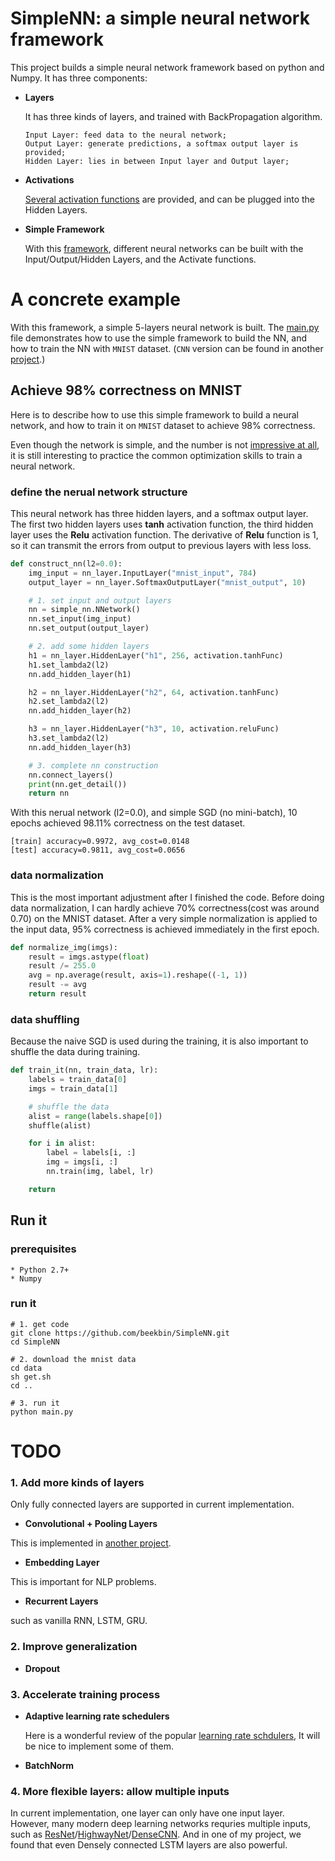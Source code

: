 # SimpleNN: a simple neural network framework
This project builds a simple neural network framework based on python and Numpy. It has three components:
* **Layers**

  It has three kinds of layers, and trained with BackPropagation algorithm.
  ```
  Input Layer: feed data to the neural network;
  Output Layer: generate predictions, a softmax output layer is provided;
  Hidden Layer: lies in between Input layer and Output layer;
  ```
  
* **Activations**
 
  [Several activation functions](https://github.com/beekbin/SimpleNN/blob/master/nn/activation.py) are provided, and can be plugged into the Hidden Layers.
  
* **Simple Framework**
    
    With this [framework](https://github.com/beekbin/SimpleNN/blob/master/nn/simple_nn.py), different neural networks can be built with the Input/Output/Hidden Layers, and the Activate functions.


# A concrete example 
With this framework, a simple 5-layers neural network is built. The [main.py](https://github.com/beekbin/SimpleNN/blob/master/main.py) file demonstrates how to use the simple framework to build the NN, and how to train the NN with `MNIST` dataset. (`CNN` version can be found in another [project](https://github.com/beekbin/simpleCNN).)


## Achieve 98% correctness on MNIST
Here is to describe how to use this simple framework to build a neural network, and how to train it on `MNIST` dataset to achieve 98% correctness. 

Even though the network is simple, and the number is not [impressive at all](mnist), it is still interesting to practice the common optimization skills to train a neural network.


### define the nerual network structure
This neural network has three hidden layers, and a softmax output layer.
The first two hidden layers uses __tanh__ activation function, the third hidden layer uses the __Relu__ activation function.
The derivative of __Relu__ function is 1, so it can transmit the errors from output to previous layers with less loss.

```python
def construct_nn(l2=0.0):
    img_input = nn_layer.InputLayer("mnist_input", 784)
    output_layer = nn_layer.SoftmaxOutputLayer("mnist_output", 10)

    # 1. set input and output layers
    nn = simple_nn.NNetwork()
    nn.set_input(img_input)
    nn.set_output(output_layer)

    # 2. add some hidden layers
    h1 = nn_layer.HiddenLayer("h1", 256, activation.tanhFunc)
    h1.set_lambda2(l2)
    nn.add_hidden_layer(h1)

    h2 = nn_layer.HiddenLayer("h2", 64, activation.tanhFunc)
    h2.set_lambda2(l2)
    nn.add_hidden_layer(h2)

    h3 = nn_layer.HiddenLayer("h3", 10, activation.reluFunc)
    h3.set_lambda2(l2)
    nn.add_hidden_layer(h3)

    # 3. complete nn construction
    nn.connect_layers()
    print(nn.get_detail())
    return nn
```

With this nerual network (l2=0.0), and simple SGD (no mini-batch), 10 epochs achieved 98.11% correctness on the test dataset.
```console
[train] accuracy=0.9972, avg_cost=0.0148
[test] accuracy=0.9811, avg_cost=0.0656
```

### data normalization
This is the most important adjustment after I finished the code.
Before doing data normalization, I can hardly achieve 70% correctness(cost was around 0.70) on the MNIST dataset. After a very simple normalization is applied to the input data, 95% correctness is achieved immediately in the first epoch.
```python
def normalize_img(imgs):
    result = imgs.astype(float)
    result /= 255.0
    avg = np.average(result, axis=1).reshape((-1, 1))
    result -= avg
    return result
```

### data shuffling
Because the naive SGD is used during the training, it is also important to shuffle the data during training.
```python
def train_it(nn, train_data, lr):
    labels = train_data[0]
    imgs = train_data[1]

    # shuffle the data
    alist = range(labels.shape[0])
    shuffle(alist)

    for i in alist:
        label = labels[i, :]
        img = imgs[i, :]
        nn.train(img, label, lr)

    return
```

## Run it
### prerequisites
    * Python 2.7+
    * Numpy

### run it
 ```console
 # 1. get code
 git clone https://github.com/beekbin/SimpleNN.git
 cd SimpleNN
 
 # 2. download the mnist data
 cd data
 sh get.sh
 cd ..
 
 # 3. run it
 python main.py
 ```

# TODO

### 1. Add more kinds of layers

Only fully connected layers are supported in current implementation.

* **Convolutional + Pooling Layers**

This is implemented in [another project](https://github.com/beekbin/simpleCNN).
    
* **Embedding Layer**

This is important for NLP problems. 
   
* **Recurrent Layers**

such as vanilla RNN, LSTM, GRU.   

### 2. Improve generalization
* **Dropout**

### 3. Accelerate training process

* **Adaptive learning rate schedulers**

  Here is a wonderful review of the popular [learning rate schdulers](http://ruder.io/optimizing-gradient-descent/),
  It will be nice to implement some of them.
  
* **BatchNorm**
   

### 4. More flexible layers: allow multiple inputs

 In current implementation, one layer can only have one input layer. However, many modern deep learning networks requries 
 multiple inputs, such as [ResNet](https://arxiv.org/abs/1512.03385)/[HighwayNet](https://arxiv.org/abs/1505.00387)/[DenseCNN](https://arxiv.org/abs/1608.06993).  And in one of my project, we found that even Densely connected LSTM layers are also powerful.
 
